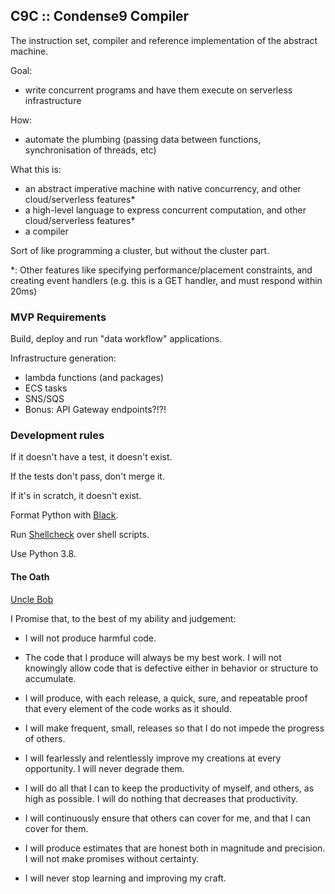 ## C9C :: Condense9 Compiler

The instruction set, compiler and reference implementation of the abstract
machine.

Goal:
- write concurrent programs and have them execute on serverless infrastructure

How:
- automate the plumbing (passing data between functions, synchronisation of
  threads, etc)

What this is:
- an abstract imperative machine with native concurrency, and other
  cloud/serverless features*
- a high-level language to express concurrent computation, and other
  cloud/serverless features*
- a compiler

Sort of like programming a cluster, but without the cluster part.

*: Other features like specifying performance/placement constraints, and
creating event handlers (e.g. this is a GET handler, and must respond within
20ms)


### MVP Requirements

Build, deploy and run "data workflow" applications.

Infrastructure generation:
- lambda functions (and packages)
- ECS tasks
- SNS/SQS
- Bonus: API Gateway endpoints?!?!


### Development rules

If it doesn't have a test, it doesn't exist.

If the tests don't pass, don't merge it.

If it's in scratch, it doesn't exist.

Format Python with [Black](https://pypi.org/project/black/).

Run [Shellcheck](https://www.shellcheck.net/) over shell scripts.

Use Python 3.8.

#### The Oath

[Uncle Bob](https://blog.cleancoder.com/uncle-bob/2015/11/18/TheProgrammersOath.html)

I Promise that, to the best of my ability and judgement:

- I will not produce harmful code.

- The code that I produce will always be my best work. I will not knowingly
  allow code that is defective either in behavior or structure to accumulate.

- I will produce, with each release, a quick, sure, and repeatable proof that
  every element of the code works as it should.

- I will make frequent, small, releases so that I do not impede the progress of
  others.

- I will fearlessly and relentlessly improve my creations at every opportunity.
  I will never degrade them.

- I will do all that I can to keep the productivity of myself, and others, as
  high as possible. I will do nothing that decreases that productivity.

- I will continuously ensure that others can cover for me, and that I can cover
  for them.

- I will produce estimates that are honest both in magnitude and precision. I
  will not make promises without certainty.

- I will never stop learning and improving my craft.
